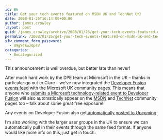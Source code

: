 ```yaml
---
id: 86
title: Get your tech events featured on MSDN UK and TechNet UK!
date: 2008-01-26T16:14:00+00:00
author: james.crowley
layout: post
guid: /james_crowley/archive/2008/01/26/get-your-tech-events-featured-on-msdn-uk-and-technet-uk.aspx
permalink: /2008/01/26/get-your-tech-events-featured-on-msdn-uk-and-technet-uk/
sfw_comment_form_password:
  - U9gY4kwzGp4V
categories:
  - Uncategorized
---
```

<P mce_keep="true">This announcement is well overdue, but better late than never!

  
<P mce_keep="true">After much hard work by the DPE team at Microsoft in the UK &#8211; thanks in particular go out to Clare &#8211; we&#8217;ve&nbsp;now integrated the <A class="" href="http://www.developerfusion.co.uk/Events/RSS.aspx?CountryCode=UK" mce_href="http://www.developerfusion.co.uk/Events/RSS.aspx?CountryCode=UK">Developer Fusion events feed</A> with the Microsoft UK community pages. This means that anyone who <A class="" href="http://www.developerfusion.co.uk/Members/SubmitReadme.aspx?type=Event" mce_href="http://www.developerfusion.co.uk/Members/SubmitReadme.aspx?type=Event">submits a Microsoft technology-related&nbsp;event to Developer Fusion</A> will also automatically appear on the <A class="" href="http://msdn2.microsoft.com/en-gb/aa497440.aspx" mce_href="http://msdn2.microsoft.com/en-gb/aa497440.aspx">MSDN</A> and <A class="" href="http://technet.microsoft.com/en-gb/bb291006.aspx" mce_href="http://technet.microsoft.com/en-gb/bb291006.aspx">TechNet</A> community pages too &#8211; talk about some great free exposure!</P>  
<P mce_keep="true">Any events on Developer Fusion also get<A class="" href="http://upcoming.yahoo.com/group/3377/" mce_href="http://upcoming.yahoo.com/group/3377/"> automatically posted to Upcoming</A>.</P>  
<P mce_keep="true">I&#8217;m also working with the larger user groups in the UK to ensure we can automatically pull in their events through the same feed format. If anyone would like more info on this, just get in touch.</P></p>